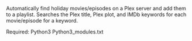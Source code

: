 Automatically find holiday movies/episodes on a Plex server and add them to a playlist.
Searches the Plex title, Plex plot, and IMDb keywords for each movie/episode for a keyword.

Required: 
Python3
Python3_modules.txt
